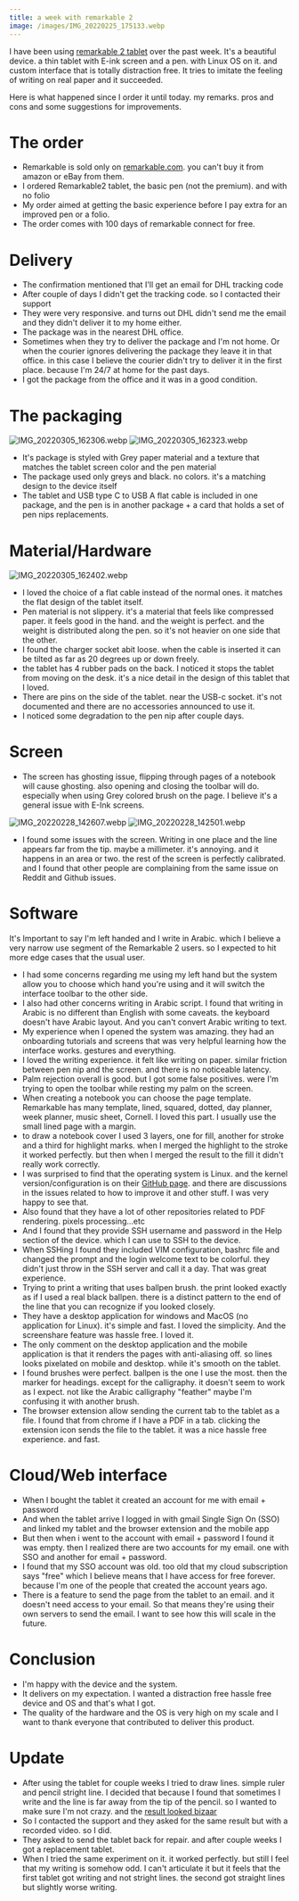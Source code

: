 ```yaml
---
title: a week with remarkable 2
image: /images/IMG_20220225_175133.webp
---
```


I have been using [remarkable 2 tablet](https://remarkable.com/) over the past week. It's a beautiful device. a thin tablet with E-ink screen and a pen. with Linux OS on it. and custom interface that is totally distraction free. It tries to imitate the feeling of writing on real paper and it succeeded.

Here is what happened since I order it until today. my remarks. pros and cons and some suggestions for improvements.

# The order

* Remarkable is sold only on [remarkable.com](https://remarkable.com/). you can't buy it from amazon or eBay from them.
* I ordered Remarkable2 tablet, the basic pen (not the premium). and with no folio
* My order aimed at getting the basic experience before I pay extra for an improved pen or a folio.
* The order comes with 100 days of remarkable connect for free.

# Delivery

* The confirmation mentioned that I'll get an email for DHL tracking code
* After couple of days I didn't get the tracking code. so I contacted their support
* They were very responsive. and turns out DHL didn't send me the email and they didn't deliver it to my home either.
* The package was in the nearest DHL office.
* Sometimes when they try to deliver the package and I'm not home. Or when the courier ignores delivering the package they leave it in that office. in this case I believe the courier didn't try to deliver it in the first place. because I'm 24/7 at home for the past days.
* I got the package from the office and it was in a good condition.

# The packaging

![IMG_20220305_162306.webp](/images/IMG_20220305_162306.webp)
![IMG_20220305_162323.webp](/images/IMG_20220305_162323.webp)

* It's package is styled with Grey paper material and a texture that matches the tablet screen color and the pen material
* The package used only greys and black. no colors. it's a matching design to the device itself
* The tablet and USB type C to USB A flat cable is included in one package, and the pen is in another package + a card that holds a set of pen nips replacements.

# Material/Hardware

![IMG_20220305_162402.webp](/images/IMG_20220305_162402.webp)

* I loved the choice of a flat cable instead of the normal ones. it matches the flat design of the tablet itself.
* Pen material is not slippery. it's a material that feels like compressed paper. it feels good in the hand. and the weight is perfect. and the weight is distributed along the pen. so it's not heavier on one side that the other.
* I found the charger socket abit loose. when the cable is inserted it can be tilted as far as 20 degrees up or down freely.
* the tablet has 4 rubber pads on the back. I noticed it stops the tablet from moving on the desk. it's a nice detail in the design of this tablet that I loved.
* There are pins on the side of the tablet. near the USB-c socket. it's not documented and there are no accessories announced to use it.
* I noticed some degradation to the pen nip after couple days.

# Screen

* The screen has ghosting issue, flipping through pages of a notebook will cause ghosting. also opening and closing the toolbar will do. especially when using Grey colored brush on the page. I believe it's a general issue with E-Ink screens.

![IMG_20220228_142607.webp](/images/IMG_20220228_142607.webp)
![IMG_20220228_142501.webp](/images/IMG_20220228_142501.webp)

* I found some issues with the screen. Writing in one place and the line appears far from the tip. maybe a millimeter. it's annoying. and it happens in an area or two. the rest of the screen is perfectly calibrated. and I found that other people are complaining from the same issue on Reddit and Github issues.

# Software

It's Important to say I'm left handed and I write in Arabic. which I believe a very narrow use segment of the Remarkable 2 users. so I expected to hit more edge cases that the usual user.

* I had some concerns regarding me using my left hand but the system allow you to choose which hand you're using and it will switch the interface toolbar to the other side.
* I also had other concerns writing in Arabic script. I found that writing in Arabic is no different than English with some caveats. the keyboard doesn't have Arabic layout. And you can't convert Arabic writing to text.
* My experience when I opened the system was amazing. they had an onboarding tutorials and screens that was very helpful learning how the interface works. gestures and everything.
* I loved the writing experience. it felt like writing on paper. similar friction between pen nip and the screen. and there is no noticeable latency.
* Palm rejection overall is good. but I got some false positives. were I'm trying to open the toolbar while resting my palm on the screen.
* When creating a notebook you can choose the page template. Remarkable has many template, lined, squared, dotted, day planner, week planner, music sheet, Cornell. I loved this part. I usually use the small lined page with a margin.
* to draw a notebook cover I used 3 layers, one for fill, another for stroke and a third for highlight marks. when I merged the highlight to the stroke it worked perfectly. but then when I merged the result to the fill it didn't really work correctly.
* I was surprised to find that the operating system is Linux. and the kernel version/configuration is on their [GitHub page](https://github.com/reMarkable/linux). and there are discussions in the issues related to how to improve it and other stuff. I was very happy to see that.
* Also found that they have a lot of other repositories related to PDF rendering. pixels processing...etc
* And I found that they provide SSH username and password in the Help section of the device. which I can use to SSH to the device.
* When SSHing I found they included VIM configuration, bashrc file and changed the prompt and the login welcome text to be colorful. they didn't just throw in the SSH server and call it a day. That was great experience.
* Trying to print a writing that uses ballpen brush. the print looked exactly as if I used a real black ballpen. there is a distinct pattern to the end of the line that you can recognize if you looked closely.
* They have a desktop application for windows and MacOS (no application for Linux). it's simple and fast. I loved the simplicity. And the screenshare feature was hassle free. I loved it.
* The only comment on the desktop application and the mobile application is that it renders the pages with anti-aliasing off. so lines looks pixelated on mobile and desktop. while it's smooth on the tablet.
* I found brushes were perfect. ballpen is the one I use the most. then the marker for headings. except for the calligraphy. it doesn't seem to work as I expect. not like the Arabic calligraphy "feather" maybe I'm confusing it with another brush.
* The browser extension allow sending the current tab to the tablet as a file. I found that from chrome if I have a PDF in a tab. clicking the extension icon sends the file to the tablet. it was a nice hassle free experience. and fast.

# Cloud/Web interface

* When I bought the tablet it created an account for me with email + password
* And when the tablet arrive I logged in with gmail Single Sign On (SSO) and linked my tablet and the browser extension and the mobile app
* But then when i went to the account with email + password I found it was empty. then I realized there are two accounts for my email. one with SSO and another for email + password.
* I found that my SSO account was old. too old that my cloud subscription says "free" which I believe means that I have access for free forever. because I'm one of the people that created the account years ago.
* There is a feature to send the page from the tablet to an email. and it doesn't need access to your email. So that means they're using their own servers to send the email. I want to see how this will scale in the future.


# Conclusion

* I'm happy with the device and the system.
* It delivers on my expectation. I wanted a distraction free hassle free device and OS and that's what I got.
* The quality of the hardware and the OS is very high on my scale and I want to thank everyone that contributed to deliver this product.

# Update

* After using the tablet for couple weeks I tried to draw lines. simple ruler and pencil stright line. I decided that because I found that sometimes I write and the line is far away from the tip of the pencil. so I wanted to make sure I'm not crazy. and the [result looked bizaar](https://twitter.com/emad__elsaid/status/1501563386974322688/photo/1)
* So I contacted the support and they asked for the same result but with a recorded video. so I did. 
* They asked to send the tablet back for repair. and after couple weeks I got a replacement tablet.
* When I tried the same experiment on it. it worked perfectly. but still I feel that my writing is somehow odd. I can't articulate it but it feels that the first tablet got writing and not stright lines. the second got straight lines but slightly worse writing.
